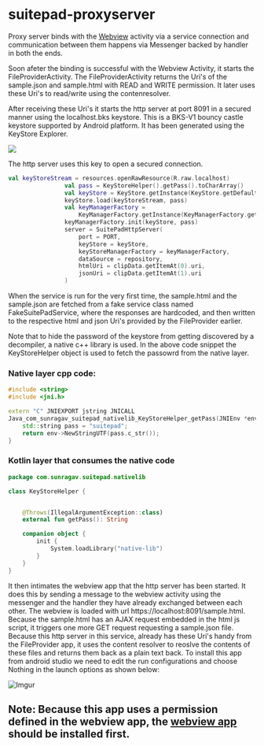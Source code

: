 # suitepad-proxyserver
Proxy server binds with the [Webview](https://github.com/sunragav/suitepad-weview) activity via a service connection and communication between them happens via Messenger backed by handler in both the ends.

Soon afeter the binding is successful with the Webview Activity, it starts the FileProviderActivity.
The FileProviderActivity returns the Uri's of the sample.json and sample.html with READ and WRITE permission.
It later uses these Uri's to read/write using the contenresolver. 

After receiving these Uri's it starts the http server at port 8091 in a secured manner using the localhost.bks keystore. This is a BKS-V1 bouncy castle keystore supported by Android platform. It has been generated using the KeyStore Explorer.

<Img src="https://i.imgur.com/snDY8eq.jpg"/>

The http server uses this key to open a secured connection.

```kotlin
val keyStoreStream = resources.openRawResource(R.raw.localhost)
                val pass = KeyStoreHelper().getPass().toCharArray()
                val keyStore = KeyStore.getInstance(KeyStore.getDefaultType())
                keyStore.load(keyStoreStream, pass)
                val keyManagerFactory =
                    KeyManagerFactory.getInstance(KeyManagerFactory.getDefaultAlgorithm())
                keyManagerFactory.init(keyStore, pass)
                server = SuitePadHttpServer(
                    port = PORT,
                    keyStore = keyStore,
                    keyStoreManagerFactory = keyManagerFactory,
                    dataSource = repository,
                    htmlUri = clipData.getItemAt(0).uri,
                    jsonUri = clipData.getItemAt(1).uri
                )
```


When the service is run for the very first time, the sample.html and the sample.json are fetched from a fake service class named FakeSuitePadService, where the responses are hardcoded, and then written to the respective html and json Uri's provided by the FileProvider earlier.

Note that to hide the password of the keystore from getting discovered by a decompiler, a native c++ library is used. In the above code snippet the KeyStoreHelper object is used to fetch the passowrd from the native layer.

### Native layer cpp code:
```cpp
#include <string>
#include <jni.h>

extern "C" JNIEXPORT jstring JNICALL
Java_com_sunragav_suitepad_nativelib_KeyStoreHelper_getPass(JNIEnv *env, jobject) {
    std::string pass = "suitepad";
    return env->NewStringUTF(pass.c_str());
}

```

### Kotlin layer that consumes the native code
```kotlin
package com.sunragav.suitepad.nativelib

class KeyStoreHelper {


    @Throws(IllegalArgumentException::class)
    external fun getPass(): String

    companion object {
        init {
            System.loadLibrary("native-lib")
        }
    }
}
```

It then intimates the webview app that the http server has been started. It does this by sending a message to the webview activity using the messenger and the handler they have already exchanged between each other.
The webview is loaded with url https://localhost:8091/sample.html. Because the sample.html has an AJAX request embedded in the html js script,
it triggers one more GET request requesting a sample.json file. Because this http server in this service, already has these Uri's handy
from the FileProvider app, it uses the content resolver to reoslve the contents of these files and returns them back as a plain text back.
To install this app from android studio we need to edit the run configurations and choose Nothing in the launch options as shown below:

![Imgur](https://i.imgur.com/3RSH8yL.jpg)

## Note: Because this app uses a permission defined in the webview app, the [webview app](https://github.com/sunragav/suitepad-weview) should be installed first.

